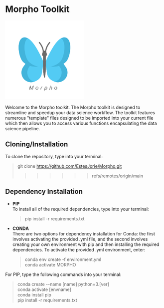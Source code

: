 # Morpho Toolkit

<picture>
  <source srcset="images/morpho_logo_one.png" media="(prefers-color-scheme: light)">
  <source srcset="images/morpho_logo_two.png" media="(prefers-color-scheme: dark)">
  <img src="images/morpho_logo_one.png" alt="Morpho Logo" width="50%">
</picture>

 Welcome to the Morpho toolkit. The Morpho toolkit is designed to streamline and
 speedup your data science workflow. The toolkit features numerous "template" files
 designed to be imported into your current file which then allows you to access
 various functions encapsulating the data science pipeline.
 
 ## Cloning/Installation 
 
 To clone the repository, type into your terminal:
 
 > git clone https://github.com/EstesJorie/Morpho.git
>>>>>>> refs/remotes/origin/main

## Dependency Installation

- **PIP**  
  To install all of the required dependencies, type into your terminal:

  > pip install -r requirements.txt

- **CONDA**  
  There are two options for dependency installation for Conda: the first involves activating the provided .yml file, and the second involves creating your own environment with pip and then installing the required dependencies. To activate the provided .yml environment, enter:

  > conda env create -f environment.yml  
  > conda activate MORPHO

For PIP, type the following commands into your terminal:

> conda create --name [name] python=3.[ver]  
> conda activate [envname]  
> conda install pip  
> pip install -r requirements.txt
